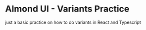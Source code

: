 # Almond UI - Variants Practice

just a basic practice on how to do variants in React and Typescript